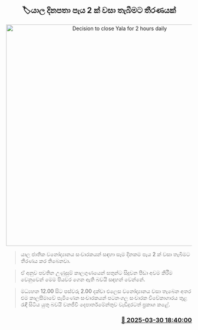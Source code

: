 <p align='center'><b><h2 align='center' title='Decision to close Yala for 2 hours daily'>🏷යාල දිනපතා පැය 2 ක් වසා තැබීමට තීරණයක්</h2></b></p>
<p align='center'><img src='https://helakuru.sgp1.cdn.digitaloceanspaces.com/esana/images/lib/yala-park.jpg' width='600' alt='Decision to close Yala for 2 hours daily'></p>

> යාල ජාතික වනෝද්‍යානය සංචාරකයන් සඳහා සෑම දිනකම පැය 2 ක් වසා තැබීමට තීරණය කර තිබෙනවා.

> ඒ අනුව පවතින උණුසුම් කාලගුණයෙන් සතුන්ට සිදුවන පීඩා අවම කිරීම වෙනුවෙන් මෙම පියවර ගෙන ඇති බවයි සඳහන් වෙන්නේ.

> මධ්‍යහන 12.00 සිට පස්වරු 2.00 දක්වා එලෙස වනෝද්‍යානය වසා තැබෙන අතර එම කාලසීමාවේ පැමිණෙන සංචාරකයන් පටනංගල සංචාරක විවේකාගාරය තුළ රැඳී සිටිය යුතු බවයි වනජීවි දෙපාර්තමේන්තුව වැඩිදුරටත් ප්‍රකාශ කළේ. 



<h3 align='right'><a href='https://www.helakuru.lk/esana/p/108789/'>📅 2025-03-30 18:40:00</a></h3>
